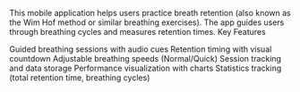 This mobile application helps users practice breath retention (also known as the Wim Hof method or similar breathing exercises). The app guides users through breathing cycles and measures retention times.
Key Features

Guided breathing sessions with audio cues
Retention timing with visual countdown
Adjustable breathing speeds (Normal/Quick)
Session tracking and data storage
Performance visualization with charts
Statistics tracking (total retention time, breathing cycles)
